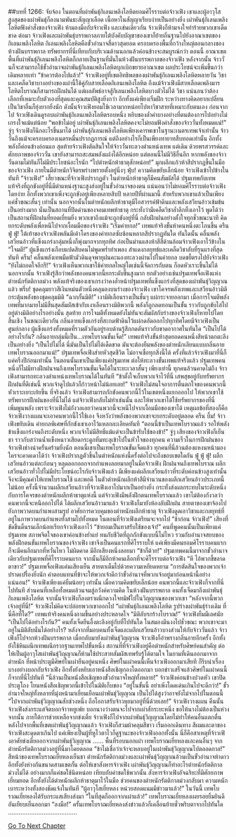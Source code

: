 ##บทที่ 1266: จับจ้อง
ในตอนที่เผ่าพันธุ์กิเลนเพลิงโลหิตยอมศิโรราบต่อจ้าวเฟิง เขาและผู้อาวุโสสูงสุดของเผ่าพันธุ์ก็ลงนามพันธะสัญญาเลือด
เนื้อหาในสัญญาเรียบง่ายเป็นอย่างยิ่ง เผ่าพันธุ์กิเลนเพลิงโลหิตฟังคำสั่งของจ้าวเฟิง ห้ามลงมือกับจ้าวเฟิง และเช่นเดียวกัน จ้าวเฟิงก็ห้ามจงใจทำร้ายพวกเขาเด็ดขาด
ต่อมา จ้าวเฟิงและเผ่าพันธุ์บรรพกาลภายใต้บังคับบัญชาของเขาก็ย้ายถิ่นฐานไปยังอาณาเขตของกิเลนเพลิงโลหิต
กิเลนเพลิงโลหิตคือขั้วอำนาจสี่ดาวสุดยอด ครอบครองพื้นที่กว้างใหญ่ตอนกลางของห้วงฝันบรรพกาล ทรัพยากรที่นี่เทียบกับบริเวณด้านนอกแล้วค่อนข้างจะสมบูรณ์กว่า
ตอนนี้ อาณาเขตพื้นที่เผ่าพันธุ์กิเลนเพลิงโลหิตก็กลายเป็นฐานที่มั่นในห้วงฝันบรรพกาลของจ้าวเฟิง
หลังจากนั้น จ้าววั่นก็จะสามารถใช้ขั้วอำนาจเผ่าพันธุ์กิเลนเพลิงโลหิตบุกเบิกขยายอาณาเขต ผลประโยชน์จะเพิ่มขึ้นกว่าเดิมหลายเท่า
“ข้าควรต้องไปแล้ว!”
จ้าวเฟิงอยู่ที่เขตอิทธิพลของเผ่าพันธุ์กิเลนเพลิงโลหิตหลายวัน
วิชาและเคล็ดวิชาบางอย่างของเผ่านี้ใช้คู่กับสายเลือดกิเลนเพลิงโลหิต ถึงแม้จ้าวเฟิงมีสายเลือดเพลิงมารโลหิตโบราณก็สามารถฝึกฝนได้ แต่ผลลัพธ์อาจสู้กิเลนเพลิงโลหิตบางตัวไม่ได้
วิชา แน่นอนว่าต้องเลือกที่เหมาะกับตัวเองที่สุดและคุณสมบัติสูงยิ่งกว่า
อีกทั้งแค่เพียงเริ่มฝึก ระหว่างทางคิดอยากเปลี่ยนเป็นวิชาอื่นก็ยุ่งยากยิ่งนัก
ดังนั้นจ้าวเฟิงยอมใช้เวลามากหน่อยไปหาวิชาสายที่เหมาะกับตนเอง
ก่อนจากไป จ้าวเฟิงเดินดูรอบเผ่าพันธุ์กิเลนเพลิงโลหิตรอบหนึ่ง หยิบของล้ำค่าบางอย่างที่ตนต้องการไปอย่างไม่เกรงใจแม้แต่น้อย
“พอข้าไม่อยู่ เผ่าพันธุ์กิเลนเพลิงโลหิตคงจะไม่ยอมฟังคำสั่งของจ้าววั่นทั้งหมดแน่!”
จู่ๆ จ้าวเฟิงก็นึกอะไรขึ้นมาได้
เผ่าพันธุ์กิเลนเพลิงโลหิตเพียงเคารพเขาในฐานะเนตรเทพเจ้าเท่านั้น จ้าววั่นถึงแม้จะครอบครองเนตรหมื่นปรากฏการณ์ แต่ถึงอย่างไรก็เป็นเพียงทายาทสืบทอดเท่านั้น อีกทั้งพลังก็ค่อนข้างอ่อนแอ
สุดท้ายจ้าวเฟิงตัดสินใจให้จ้าววั่นทะลวงตำแหน่งเทพ
แต่เดิม ด้วยพรสวรรค์และศักยภาพของจ้าววั่น เขายังสามารถสะสมพลังแฝงได้อีกหน่อย
แต่ตอนนี้ไม่มีวิธีอื่นอีก หากพลังของจ้าววั่นตามไม่ทันก็ไม่มีประโยชน์อะไรนัก
“ไปตำหนักห้าธาตุสักหน่อย!”
มุกผลึกแก้วห้าสีปรากฏขึ้นในมือของจ้าวเฟิง ภายในมีตำหนักวิจิตรพร่างพรายตั้งอยู่นิ่งๆ
ฟุ่บ!
ความคิดขยับเล็กน้อย จ้าวเฟิงเข้าไปข้างในทันที
“จ้าวเฟิง!”
เสี้ยวขณะที่จ้าวเฟิงปรากฏตัว ในตำหนักห้าธาตุก็มีคนสัมผัสได้
ปฐมเทพกับเทพแท้จริงที่ถูกขังอยู่ที่นี่มีตำแหน่งฐานะสูงส่งอยู่ในขั้วอำนาจของตน แน่นอนว่าไม่ยอมศิโรราบต่อจ้าวเฟิงโดยง่าย
อีกทั้งพวกเขาเพิ่งจะถูกขังอยู่เพียงหลายสิบปี หลายปีที่ผ่านมานี้ สำหรับพวกเขาแล้วเป็นเพียงแค่ชั่วขณะสั้นๆ เท่านั้น
นอกจากนั้นในตำหนักผลึกห้าธาตุมีไอสวรรค์ฟ้าดินและพลังเสวียนอ้าวเข้มข้นเป็นอย่างมาก นั่นเป็นสถานที่ปิดด่านของจอมเทพห้าธาตุ กระทั่งว่ามีเคล็ดวิชาล้ำลึกทิ้งเอาไว้ พูดได้ว่าเป็นสถานที่ฝึกฝนที่ยอดเยี่ยมยิ่ง
พวกเขาถึงแม้จะถูกขังอยู่ที่นี่ กลับฝึกฝนอย่างตั้งใจทุกชั่วขณะนาที คิดยกระดับพลังเพื่อหนีไปจากเงื้อมมือของจ้าวเฟิง
“เริ่มค่ายกล!”
เทพแท้จริงขั้นห้าคนหนึ่งตะโกนขึ้น
ครืน ฟู่ ฟู่!
ใต้เท้าของจ้าวเฟิงพลันมีเค้าโครงของค่ายกลซับซ้อนหลากสีปรากฏทันใด
ทันใดนั้น คลื่นพลังเสวียนอ้าวที่แข็งแกร่งกลุ่มหนึ่งก็พุ่งมากจากทุกทิศ ก่อเป็นม่านแสงห้าสีสี่ด้านล้อมจ้าวเฟิงเอาไว้ข้างใน
“โจมตี!”
ผู้แข็งแกร่งเกือบแปดสิบคนไม่พูดพร่ำทำเพลง สำแดงกลยุทธ์และเคล็ดวิชาลับที่รุนแรงที่สุดทันที
ครืน!
คลื่นพลังเทพมืดฟ้ามัวดินดุจพายุฝนคะนองทะลวงผ่านไปในค่ายกล บดขยี้ตรงไปยังจ้าวเฟิง
“ยังไม่ถอดใจอีกรึ!”
จ้าวเฟิงเห็นพวกเขาใช้ค่ายกลใหญ่โตเช่นนี้จัดการกับตน ก็อดหัวเราะขึ้นไม่ได้
นอกจากนั้น จ้าวเฟิงรู้สึกว่าพลังของคนพวกนี้ยกระดับขึ้นสูงมาก
ยกตัวอย่างเช่นปฐมเทพจื่อเฟิงแห่งตำหนักรัตติกาลม่วง พลังแท้จริงของเขาเกรงว่าคงล้ำหน้าปฐมเทพที่แข็งแกร่งที่สุดของเผ่าพันธุ์วิญญาณแล้ว
พรึ่บ!
ชุดคลุมยาวสีเงินหม่นตัวหนึ่งคลุมลงบนร่างของจ้าวเฟิง เขาโคจรพลังเทพและเสวียนอ้าวมิติ กระตุ้นพลังของชุดคลุมมิติ
“ฉากกั้นมิติ!”
เงามิติเลือนรางเป็นชั้นๆ แผ่กระจายออกมา
เมื่อการโจมตีพลังเทพที่มากมายไม่มีสิ้นสุดสัมผัสเข้ากับเงาเลือนรางมิติพวกนี้ พลังก็ถูกลดทอนเป็นขั้น ราวกับถูกขับไล่ไปอยู่ต่างมิติอย่างไรอย่างนั้น
สุดท้าย การโจมตีทั้งหมดยังไม่ทันจะสัมผัสกับร่างของจ้าวเฟิงก็หายไปโดยสิ้นเชิง
ในขณะเดียวกัน กลิ่นอายแข็งแกร่งที่สะกดฟ้าดินไว้แผ่กดอัดออกไปทุกทิศโดยมีจ้าวเฟิงเป็นศูนย์กลาง
ผู้แข็งแกร่งทั้งหมดที่รวมตัวกันอยู่รอบด้านรู้สึกกดดันราวกับขาดอากาศในทันใด
“เป็นไปได้อย่างไรกัน? กลิ่นอายกลุ่มนี้เป็น…เทพโบราณขั้นเจ็ด!”
เทพแท้จริงขั้นห้าสุดยอดคนหนึ่งสีหน้าตกตะลึงเป็นอย่างยิ่ง
“เป็นไปไม่ได้ นี่มันเป็นไปไม่ได้เด็ดขาด มันจะต้องยืมพลังของตำหนักเลียนแบบกลิ่นอายเทพโบราณออกมาแน่!”
ปฐมเทพจื่อเฟิงส่ายหัวสุดชีวิต ไม่อาจเชื่อทุกสิ่งนี้ได้
ครั้งที่แล้วจ้าวเฟิงมาที่นี่ก็แค่ครึ่งปีก่อนเท่านั้น ในตอนนั้นเขาเป็นเพียงแค่ปฐมเทพ
ต่อให้ทะลวงขั้นเทพแท้จริงแล้ว ปฐมเทพคนหนึ่งก็ไม่มีทางฝึกฝนจนถึงเทพโบราณขั้นเจ็ดได้ในระยะเวลาสั้นๆ เพียงเท่านี้
ทุกคนล้วนคาดไม่ถึง จ้าวเฟิงสามารถทะลวงตำแหน่งเทพโบราณได้ในทันที
“ข้าตั้งใจเก็บพวกเจ้าไว้ที่นี่ เสพสุขอยู่กับทรัพยากรฝึกฝนที่ดีเช่นนี้ พวกเจ้าดูไปแล้วก็ก้าวหน้าไม่น้อยเลย!”
จ้าวเฟิงไม่สนใจอาการตื่นตกใจของคนพวกนี้ หัวเราะเยาะเย้ยขึ้น
ที่จริงแล้ว จ้าวเฟิงสามารถกักขังคนพวกนี้ไว้ในเขตหนึ่งแยกออกไป ให้พวกเขาใช้ทรัพยากรฝึกฝนของที่นี่ไม่ได้
แต่จ้าวเฟิงกลับไม่ทำเช่นนั้น และให้พวกเขาได้ใช้ทรัพยากรของที่นี่เพิ่มพูนพลัง
เพราะจ้าวเฟิงไม่กังวลเลยว่าคนพวกนี้จะหนีไปจากเงื้อมมือของเขาได้
เหตุผลข้อที่สองก็คือจ้าวเฟิงวางแผนจะเอาคนพวกนี้ไว้ใช้เอง จึงหวังว่าพลังของพวกเขาจะยกระดับอยู่ตลอด
ครืน บึ้ม!
จ้าวเฟิงขยับเดิน ค่ายกลพิเศษที่กักขังเขาเอาไว้แหลกละเอียดทันที
“ตอนนี้ข้าเป็นเทพโบราณแล้ว รอให้พลังข้าแข็งแกร่งจนถึงระดับหนึ่ง พวกเจ้าไม่มีสิทธิ์แม้แต่จะเป็นข้ารับใช้ของข้า!”
จู่ๆ เสียงของจ้าวเฟิงก็เย็นชา ราวกับสว่านน้ำแข็งหนาวเสียดกระดูกทิ่มทะลุเข้าไปในหัวใจของทุกคน
ความเร็วในการฝึกฝนของจ้าวเฟิงช่างน่าครั่นคร้ามยิ่งนัก ตอนนี้เขาเป็นเทพโบราณขั้นเจ็ดแล้ว ทุกคนที่นี่ล้วนต้องแหงนหน้ามอง
ใครจะคาดเดาได้ว่า จ้าวเฟิงปรากฏตัวขึ้นในตำหนักแห่งนี้ครั้งต่อไปจะถึงขอบเขตใดกัน
ฟู่ ฟู่ ฟู่!
ผลึกเสวียนอ้าวแต่ละก้อนๆ หลุดลอกออกจากกำแพงลอยมาอยู่ในมือจ้าวเฟิง
ฝึกฝนจนถึงเทพโบราณ ผลึกเสวียนอ้าวทั่วไปไม่มีประโยชน์อะไรกับจ้าวเฟิงแล้ว
มีเพียงแค่ผลึกเสวียนอ้าวที่ระดับค่อนข้างสูงเท่านั้นจึงจะมีคุณค่าให้เทพโบราณใช้
และพอดี ในตัวตำหนักผลึกห้าสีมีจำนวนของผลึกเสวียนอ้าวประเภทนี้ไม่น้อย
ครั้งนี้จำนวนผลึกเสวียนอ้าวที่จ้าวเฟิงเอาไปมากเป็นอย่างยิ่ง กระทั่งส่งผลกระทบในระดับหนึ่งกับการโคจรของตำหนักผลึกห้าธาตุแห่งนี้
แต่จ้าวเฟิงมีพลังฝึกตนเทพโบราณแล้ว เขาไม่ต้องกังวลว่าคนพวกนี้จะหนีออกไปได้
ได้ผลึกเสวียนอ้าวมาแล้ว จ้าวเฟิงก็มายังห้องลับฝึกฝน
สายตาของเขาจ้องไปยังภาพวาดบนกำแพงสามรูป
อาศัยการควบคุมของตำหนักผลึกห้าธาตุ จ้าวเฟิงดูดเอาวิชาและกลยุทธ์ที่อยู่ในภาพวาดบนกำแพงทั้งสามไปทั้งหมด
ในตอนที่จ้าวเฟิงเตรียมจะจากไป
“ช้าก่อน จ้าวเฟิง!”
เสียงที่ขัดขืนดิ้นรนเล็กน้อยเรียกจ้าวเฟิงเอาไว้
“ข้ายอมเป็นทาสรับใช้ของเจ้า!”
คนที่พูดคนนั้นเป็นเพียงแค่ปฐมเทพ สภาพจิตใจของเขาค่อนข้างย่ำแย่ ทนกับชีวิตที่ถูกกักขังแบบนี้ไม่ไหว รวมกับอำนาจสยบของพลังฝึกตนขั้นเทพโบราณของจ้าวเฟิง เขาจึงเป็นคนแรกที่ศิโรราบให้
แค่เพียงมีคนยอมศิโรราบคนแรก ก็จะมีคนอีกมากที่หวั่นไหว
ไม่ผิดคาด มีอีกเสียงหนึ่งลอยมา “ข้าก็ด้วย!”
ปฐมเทพคนนี้มาจากขั้วอำนาจเดียวกับปฐมเทพที่ศิโรราบคนแรก
จากนั้นก็มีอีกห้าคนเลือกที่จะศิโรราบต่อจ้าวเฟิง
“หึ ไอ้พวกขี้ขลาดตาขาว!”
ปฐมเทพจื่อเฟิงแค่นเสียงเย็น สายตาเต็มไปด้วยความเหยียดหยาม
“การตัดสินใจของพวกเจ้าปราดเปรื่องยิ่งนัก ค่าตอบแทนที่ข้าจะให้พวกเจ้าดีกว่าขั้วอำนาจที่พวกเจ้าอยู่มาก่อนหน้านี้อย่างแน่นอน!”
จ้าวเฟิงเพียงแค่ยิ้มน้อยๆ เท่านั้น
เมื่อความคิดขยับเล็กน้อย คนพวกนี้และจ้าวเฟิงก็จากที่นี่ไปทันที
ส่วนคนที่เหลือทั้งหมดล้วนจมสู่ภวังค์ความคิด
ในห้วงฝันบรรพกาล คนทั้งเจ็ดมาถึงเผ่าพันธุ์กิเลนเพลิงโลหิต
จากนั้นจ้าวเฟิงก็ลงตราผนึกดวงใจทมิฬไปในวิญญาณของพวกเขา
“หลังจากนี้พวกเจ้าอยู่ที่นี่!”
จ้าวเฟิงไม่คิดจะปล่อยพวกเขาออกไป
“เผ่าพันธุ์กิเลนเพลิงโลหิต รูปร่างเผ่าพันธุ์ร่างเดิม ที่นี่คือที่ใด?”
เทพแท้จริงคนหนึ่งถามขึ้นอย่างประหลาดใจ
“มิติลับรกร้างโบราณ!”
จ้าวเฟิงยิ้มมีเลศนัย
“เป็นไปได้อย่างไรกัน?”
คนทั้งเจ็ดยืนอึ้งตะลึงอยู่กับที่ไปทันใด ในสมองมึนงงไปชั่วขณะ
พวกเขาจะมาอยู่ในมิติลับนั่นได้อย่างไร?
หลังจากที่มอบคนทั้งเจ็ดและผลึกเสวียนอ้าวบางส่วนให้กับจ้าววั่นแล้ว จ้าวเฟิงก็ไปจากห้วงฝันบรรพกาล
เมื่อกลับมายังเผ่าพันธุ์วิญญาณ จ้าวเฟิงก็อำพรางกลิ่นอายอีกครั้ง อีกทั้งยังใช้หินผนึกเทพผนึกรากฐานเทพไปขั้นหนึ่ง
สถานที่ที่จ้าวเฟิงอยู่คือตำหนักสำหรับศิษย์คนสำคัญ ต่อให้เป็นผู้อาวุโสเผ่าพันธุ์วิญญาณก็ห้ามใช้ประสาทสัมผัสเทพรับรู้ได้ตามใจ
ในยามที่เดินออกมาจากตำหนัก ที่หน้าประตูมีศิษย์ในเผ่ายืนอยู่คนหนึ่ง
ศิษย์ในเผ่าคนนี้เห็นจ้าวเฟิงออกมาเสียที ก็รีบนำเรื่องบางอย่างบอกกับจ้าวเฟิง อีกทั้งยังหยิบเอาหนังสือเชิญกองโตออกมา
บอกข่าวเสร็จแล้วศิษย์ในเผ่าคนนี้ก็จากที่นี่ไปทันที
“นี่ล้วนเป็นหนังสือเชิญของขั้วอำนาจใหญ่ทั้งหลาย!”
จ้าวเฟิงค่อนข้างปวดหัว เขาปิดประตูโถง โยนหนังสือเชิญพวกนี้เข้าไปในมิติเก็บของ
“อยู่ในขั้นนี้ อย่าเพิ่งโดดเด่นเกินไปจะดีกว่า!”
ขั้วอำนาจใหญ่ทั้งหลายที่มุ่งหน้ามาเยี่ยมเยือนเผ่าพันธุ์วิญญาณ เป็นไปได้สูงว่าอาจยังไม่จากไปในตอนนี้
“ไปจากเผ่าพันธุ์วิญญาณสักช่วงหนึ่ง ถือโอกาสรับจ้าวหุยมาอยู่ที่นี่ด้วยเลย!”
จ้าวเฟิงวางแผน
คืนนั้น จ้าวเฟิงส่งกระแสจิตบอกจ้าวหยูเฟย บอกนางว่างตนจะไปจากเผ่าสักระยะหนึ่ง ขอให้นางไม่ต้องเป็นห่วง
จากนั้น ภายใต้การช่วยเหลือจากข่งเตี๋ย จ้าวเฟิงก็ไปจากเผ่าพันธุ์วิญญาณโดยไม่ทำให้คนอื่นแตกตื่น
หลังไปจากพื้นที่เขตเผ่าพันธุ์วิญญาณแล้ว จ้าวเฟิงก็สวมผ้าคลุมสีขาว เริ่มออกเดินทาง
สีผมและตาของจ้าวเฟิงสะดุดตาเกินไป แค่เพียงเป็นผู้ที่หูไวตาไวก็ดูฐานะของจ้าวเฟิงออกทั้งนั้น
นี่ก็คือสาเหตุที่จ้าวเฟิงอาศัยข่งเตี๋ยออกจากเผ่าพันธุ์วิญญาณ
……
พื้นที่รอบนอกเผ่า เทพโบราณเยี่ยหลงและคนอื่นๆ จากตำหนักรัตติกาลม่วงอยู่ที่นี่มาโดยตลอด
“ข้าไม่เชื่อว่าเจ้าจะหลบอยู่ในเผ่าพันธุ์วิญญาณไปตลอดกาล!”
สีหน้าของเทพโบราณเยี่ยหลงเย็นชา
ตำหนักรัตติกาลม่วงและเผ่าพันธุ์วิญญาณล้วนเป็นขั้วอำนาจห้าดาว อีกทั้งยังห่างกันขนาดสามเขตกั้น
ต่อให้เขาสังหารจ้าวเฟิง เผ่าพันธุ์วิญญาณก็ทำอะไรตำหนักรัตติกาลม่วงไม่ได้ อย่างมากก็แค่ชดใช้นิดหน่อย
เทียบกับค่าชดใช้พวกนั้น สังหารจ้าวเฟิงอัจฉริยะที่มีศักยภาพเยี่ยมยอด อีกทั้งยังได้ตำหนักผลึกห้าธาตุมาไว้ในมือ ช่วยคนของตำหนักรัตติกาลม่วงกลับมา ความหนักเบาระหว่างทั้งสองชัดแจ้งในทันที
“ผู้อาวุโสเยี่ยหลง หน่วยสอดแนมมีข่าวมาแล้ว!”
ในวันนี้ เทพโบราณเยี่ยหลงได้รับกระแสเสียงส่งมา
“ในที่สุดก็ออกจากเผ่าแล้ว!”
เทพโบราณเยี่ยหลงเผยรอยยิ้มยินดีอันเยียบเย็นออกมา
“ลงมือ!”
ครั้นเทพโบราณเยี่ยหลงส่งข่าวแล้วก็เคลื่อนย้ายชั่วพริบตาจากไปทันใด
…………………………………


[Go To Next Chapter]( ./123.md)